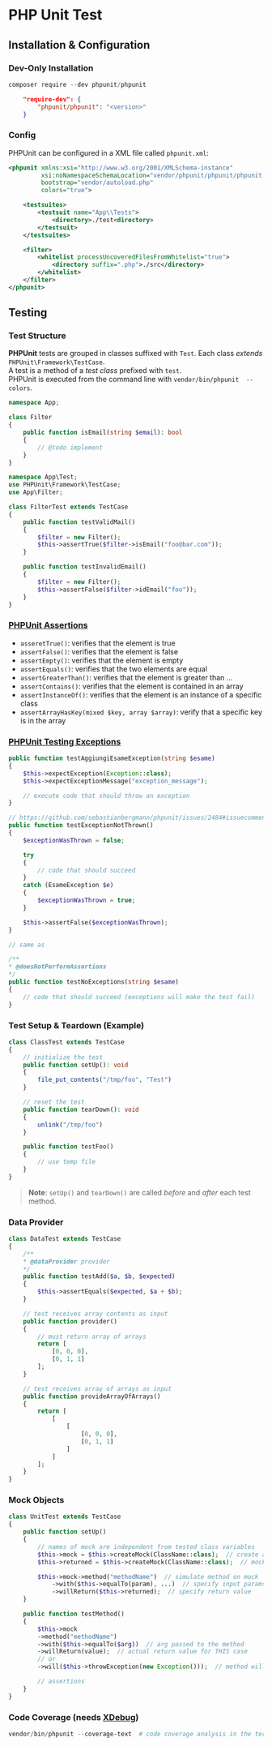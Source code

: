 # PHP Unit Test

## Installation & Configuration

### Dev-Only Installation

```ps1 linenums="1"
composer require --dev phpunit/phpunit
```

```json linenums="1"
    "require-dev": {
        "phpunit/phpunit": "<version>"
    }
```

### Config

PHPUnit can be configured in a XML file called `phpunit.xml`:

```xml linenums="1"
<phpunit xmlns:xsi="http://www.w3.org/2001/XMLSchema-instance"
         xsi:noNamespaceSchemaLocation="vendor/phpunit/phpunit/phpunit.xsd"
         bootstrap="vendor/autoload.php"
         colors="true">

    <testsuites>
        <testsuit name="App\\Tests">
            <directory>./test<directory>
        </testsuit>
    </testsuites>

    <filter>
        <whitelist processUncoveredFilesFromWhitelist="true">
            <directory suffix=".php">./src</directory>
        </whitelist>
    </filter>
</phpunit>
```

## Testing

### Test Structure

**PHPUnit** tests are grouped in classes suffixed with `Test`. Each class *extends* `PHPUnit\Framework\TestCase`.  
A test is a method of a *test class* prefixed with `test`.  
PHPUnit is executed from the command line with `vendor/bin/phpunit  --colors`.

```php linenums="1"
namespace App;

class Filter
{
    public function isEmail(string $email): bool
    {
        // @todo implement
    }
}
```

```php linenums="1"
namespace App\Test;
use PHPUnit\Framework\TestCase;
use App\Filter;

class FilterTest extends TestCase
{
    public function testValidMail()
    {
        $filter = new Filter();
        $this->assertTrue($filter->isEmail("foo@bar.com"));
    }

    public function testInvalidEmail()
    {
        $filter = new Filter();
        $this->assertFalse($filter->idEmail("foo"));
    }
}
```

### [PHPUnit Assertions](https://phpunit.readthedocs.io/en/9.3/assertions.html)

- `asseretTrue()`: verifies that the element is true
- `assertFalse()`: verifies that the element is false
- `assertEmpty()`: verifies that the element is empty
- `assertEquals()`: verifies that the two elements are equal
- `assertGreaterThan()`: verifies that the element is greater than ...
- `assertContains()`: verifies that the element is contained in an array
- `assertInstanceOf()`: verifies that the element is an instance of a specific class
- `assertArrayHasKey(mixed $key, array $array)`: verify that a specific key is in the array

### [PHPUnit Testing Exceptions](https://phpunit.readthedocs.io/en/9.3/writing-tests-for-phpunit.html#testing-exceptions)

```php linenums="1"
public function testAggiungiEsameException(string $esame)
{
    $this->expectException(Exception::class);
    $this->expectExceptionMessage("exception_message");

    // execute code that should throw an exception
}

// https://github.com/sebastianbergmann/phpunit/issues/2484#issuecomment-648822531
public function testExceptionNotThrown()
{
    $exceptionWasThrown = false;

    try
    {
        // code that should succeed
    }
    catch (EsameException $e)
    {
        $exceptionWasThrown = true;
    }

    $this->assertFalse($exceptionWasThrown);
}

// same as

/**
* @doesNotPerformAssertions
*/
public function testNoExceptions(string $esame)
{
    // code that should succeed (exceptions will make the test fail)
}
```

### Test Setup & Teardown (Example)

```php linenums="1"
class ClassTest extends TestCase
{
    // initialize the test
    public function setUp(): void
    {
        file_put_contents("/tmp/foo", "Test")
    }

    // reset the test
    public function tearDown(): void
    {
        unlink("/tmp/foo")
    }

    public function testFoo()
    {
        // use temp file
    }
}
```

> **Note**: `setUp()` and `tearDown()` are called *before* and *after* each test method.

### Data Provider

```php linenums="1"
class DataTest extends TestCase
{
    /**
    * @dataProvider provider
    */
    public function testAdd($a, $b, $expected)
    {
        $this->assertEquals($expected, $a + $b);
    }

    // test receives array contents as input
    public function provider()
    {
        // must return array of arrays
        return [
            [0, 0, 0],
            [0, 1, 1]
        ];
    }

    // test receives array of arrays as input
    public function provideArrayOfArrays()
    {
        return [
            [
                [
                    [0, 0, 0],
                    [0, 1, 1]
                ]
            ]
        ];
    }
}
```

### Mock Objects

```php linenums="1"
class UnitTest extends TestCase
{
    public function setUp()
    {
        // names of mock are independent from tested class variables
        $this->mock = $this->createMock(ClassName::class);  // create a mock object of a class
        $this->returned = $this->createMock(ClassName::class);  // mock of returned object

        $this->mock->method("methodName")  // simulate method on mock
            ->with($this->equalTo(param), ...)  // specify input params (one param per equalTo)
            ->willReturn($this->returned);  // specify return value
    }

    public function testMethod()
    {
        $this->mock
        ->method("methodName")
        ->with($this->equalTo($arg))  // arg passed to the method
        ->willReturn(value);  // actual return value for THIS case
        // or
        ->will($this->throwException(new Exception()));  // method will throw exception

        // assertions
    }
}
```

### Code Coverage (needs [XDebug](https://xdebug.org/))

```ps1 linenums="1"
vendor/bin/phpunit --coverage-text  # code coverage analysis in the terminal
```
